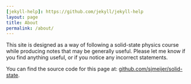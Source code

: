 ```yaml
---
[jekyll-help]: https://github.com/jekyll/jekyll-help
layout: page
title: About
permalink: /about/
---
```


This site is designed as a way of following a solid-state physics course while producing notes that may be generally useful. Please let me know if you find anything useful, or if you notice any incorrect statements.

You can find the source code for this page  at: [github.com/sjmeijer/solid-state](https://github.com/sjmeijer/solid-state).

